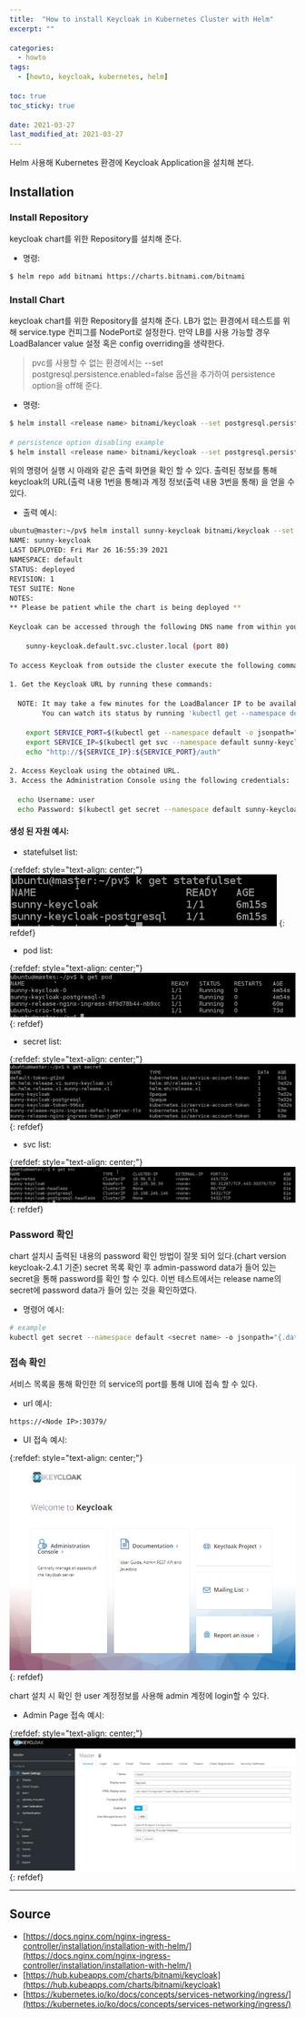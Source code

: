 ```yaml
---
title:  "How to install Keycloak in Kubernetes Cluster with Helm"
excerpt: ""

categories:
  - howto
tags:
  - [howto, keycloak, kubernetes, helm]

toc: true
toc_sticky: true
 
date: 2021-03-27
last_modified_at: 2021-03-27
---
```


Helm 사용해 Kubernetes 환경에 Keycloak Application을 설치해 본다.

## Installation

### Install Repository

keycloak chart를 위한 Repository를 설치해 준다.

- 명령:

```bash
$ helm repo add bitnami https://charts.bitnami.com/bitnami
```

### Install Chart

keycloak chart를 위한 Repository를 설치해 준다. LB가 없는 환경에서 테스트를 위해 service.type 컨피그를 NodePort로 설정한다. 만약 LB를 사용 가능할 경우 LoadBalancer value 설정 혹은 config overriding을 생략한다.

> pvc를 사용할 수 없는 환경에서는 --set postgresql.persistence.enabled=false 옵션을 추가하여 persistence option을 off해 준다.

- 명령:

```bash
$ helm install <release name> bitnami/keycloak --set postgresql.persistence.enabled=false --set service.type=NodePort

# persistence option disabling example
$ helm install <release name> bitnami/keycloak --set postgresql.persistence.enabled=false --set service.type=NodePort
```

위의 명령어 실행 시 아래와 같은 출력 화면을 확인 할 수 있다. 출력된 정보를 통해 keycloak의 URL(출력 내용 1번을 통해)과 계정 정보(출력 내용 3번을 통해) 을 얻을 수 있다.

- 출력 예시:

```bash
ubuntu@master:~/pv$ helm install sunny-keycloak bitnami/keycloak --set postgresql.persistence.enabled=false
NAME: sunny-keycloak
LAST DEPLOYED: Fri Mar 26 16:55:39 2021
NAMESPACE: default
STATUS: deployed
REVISION: 1
TEST SUITE: None
NOTES:
** Please be patient while the chart is being deployed **

Keycloak can be accessed through the following DNS name from within your cluster:

    sunny-keycloak.default.svc.cluster.local (port 80)

To access Keycloak from outside the cluster execute the following commands:

1. Get the Keycloak URL by running these commands:

  NOTE: It may take a few minutes for the LoadBalancer IP to be available.
        You can watch its status by running 'kubectl get --namespace default svc -w sunny-keycloak'

    export SERVICE_PORT=$(kubectl get --namespace default -o jsonpath="{.spec.ports[0].port}" services sunny-keycloak)
    export SERVICE_IP=$(kubectl get svc --namespace default sunny-keycloak -o jsonpath='{.status.loadBalancer.ingress[0].ip}')
    echo "http://${SERVICE_IP}:${SERVICE_PORT}/auth"

2. Access Keycloak using the obtained URL.
3. Access the Administration Console using the following credentials:

  echo Username: user  
  echo Password: $(kubectl get secret --namespace default sunny-keycloak-env-vars -o jsonpath="{.data.admin-password}" | base64 --decode)
```

#### 생성 된 자원 예시:

- statefulset list:

{:refdef: style="text-align: center;"}
![statefulset](/assets/img/howto/2021-03-27-15-50-55.png)
{: refdef}

- pod list:

{:refdef: style="text-align: center;"}
![pod list](/assets/img/howto/2021-03-27-15-51-51.png)
{: refdef}

- secret list:

{:refdef: style="text-align: center;"}
![secret](/assets/img/howto/2021-03-27-15-52-09.png)
{: refdef}

- svc list:

{:refdef: style="text-align: center;"}
![svc](/assets/img/howto/2021-03-27-15-52-33.png)
{: refdef}

### Password 확인

chart 설치시 출력된 내용의 password 확인 방법이 잘못 되어 있다.(chart version keycloak-2.4.1 기준) secret 목록 확인 후 admin-password data가 들어 있는 secret을 통해 password를 확인 할 수 있다. 이번 테스트에서는 release name의 secret에 password data가 들어 있는 것을 확인하였다.

- 명령어 예시:

```bash
# example
kubectl get secret --namespace default <secret name> -o jsonpath="{.data.admin-password}" | base64 --decode
```

### 접속 확인

서비스 목록을 통해 확인한 <release name>의 service의 port를 통해 UI에 접속 할 수 있다.

- url 예시:

```
https://<Node IP>:30379/
```

- UI 접속 예시:

{:refdef: style="text-align: center;"}
![keycloak UI](/assets/img/howto/2021-03-27-15-56-08.png)
{: refdef}

chart 설치 시 확인 한 user 계정정보를 사용해 admin 계정에 login할 수 있다.

- Admin Page 접속 예시:

{:refdef: style="text-align: center;"}
![keycloak UI](/assets/img/howto/2021-03-27-15-57-19.png)
{: refdef}


---

## Source

- [https://docs.nginx.com/nginx-ingress-controller/installation/installation-with-helm/](https://docs.nginx.com/nginx-ingress-controller/installation/installation-with-helm/)
- [https://hub.kubeapps.com/charts/bitnami/keycloak](https://hub.kubeapps.com/charts/bitnami/keycloak)
- [https://kubernetes.io/ko/docs/concepts/services-networking/ingress/](https://kubernetes.io/ko/docs/concepts/services-networking/ingress/)